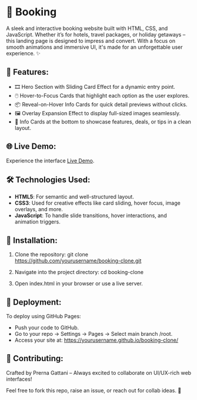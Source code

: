 # **🚀 Booking**

A sleek and interactive booking website built with HTML, CSS, and JavaScript. Whether it’s for hotels, travel packages, or holiday getaways – this landing page is designed to impress and convert. With a focus on smooth animations and immersive UI, it's made for an unforgettable user experience. ✨

## **🌟 Features:**
- 🎞 Hero Section with Sliding Card Effect for a dynamic entry point.
- 🖱️ Hover-to-Focus Cards that highlight each option as the user explores.
- 📦 Reveal-on-Hover Info Cards for quick detail previews without clicks.
- 🖼️ Overlay Expansion Effect to display full-sized images seamlessly.
- 📘 Info Cards at the bottom to showcase features, deals, or tips in a clean layout.

## **🌐 Live Demo:**
Experience the interface [Live Demo](https://prerna-gattani.github.io/booking-clone/).

## **🛠 Technologies Used:**
- **HTML5**: For semantic and well-structured layout.
- **CSS3**: Used for creative effects like card sliding, hover focus, image overlays, and more.
- **JavaScript**: To handle slide transitions, hover interactions, and animation triggers.

## **🏁 Installation:**

1. Clone the repository:
   git clone https://github.com/yourusername/booking-clone.git

2. Navigate into the project directory:
   cd booking-clone

3. Open index.html in your browser or use a live server.

## **🚀 Deployment:**
To deploy using GitHub Pages:
- Push your code to GitHub.
- Go to your repo → Settings → Pages → Select main branch /root.
- Access your site at:
  https://yourusername.github.io/booking-clone/


## **🤝 Contributing:**
Crafted by Prerna Gattani – Always excited to collaborate on UI/UX-rich web interfaces!

Feel free to fork this repo, raise an issue, or reach out for collab ideas. 💬
